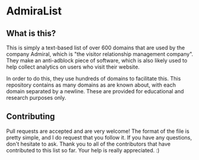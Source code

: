 # AdmiraList

## What is this?

This is simply a text-based list of over 600 domains that are used by the company Admiral, which is "the visitor relationship management company". They make an anti-adblock piece of software, which is also likely used to help collect analytics on users who visit their website.

In order to do this, they use hundreds of domains to facilitate this. This repository contains as many domains as are known about, with each domain separated by a newline. These are provided for educational and research purposes only.

## Contributing

Pull requests are accepted and are very welcome! The format of the file is pretty simple, and I do request that you follow it. If you have any questions, don't hesitate to ask. Thank you to all of the contributors that have contributed to this list so far. Your help is really appreciated. :)
